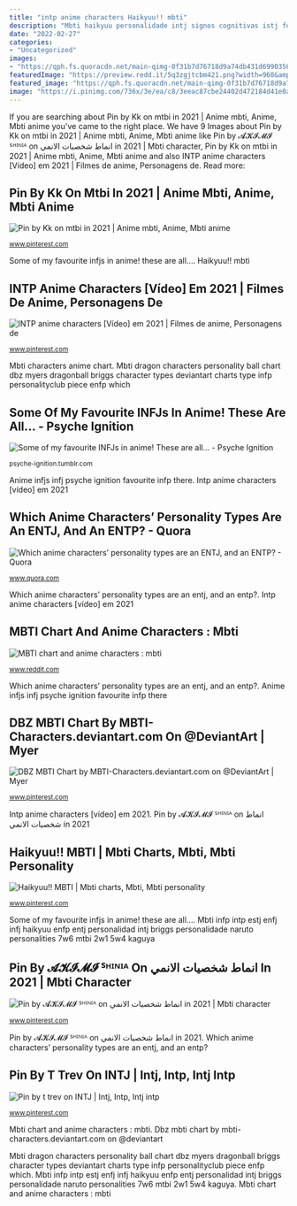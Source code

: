 ```yaml
---
title: "intp anime characters Haikyuu!! mbti"
description: "Mbti haikyuu personalidade intj signos cognitivas istj funções infp"
date: "2022-02-27"
categories:
- "Uncategorized"
images:
- "https://qph.fs.quoracdn.net/main-qimg-0f31b7d76718d9a74db431d6990356f5"
featuredImage: "https://preview.redd.it/5q3zgjtcbm421.png?width=960&amp;crop=smart&amp;auto=webp&amp;s=ffa310a9ff2b29cdcce404f07c7c491ebb3724d5"
featured_image: "https://qph.fs.quoracdn.net/main-qimg-0f31b7d76718d9a74db431d6990356f5"
image: "https://i.pinimg.com/736x/3e/ea/c8/3eeac87cbe24402d472184d41e0a8174.jpg"
---
```


If you are searching about Pin by Kk on mtbi in 2021 | Anime mbti, Anime, Mbti anime you've came to the right place. We have 9 Images about Pin by Kk on mtbi in 2021 | Anime mbti, Anime, Mbti anime like Pin by 𝓐𝓚𝓘𝓜𝓘 ᔆᴴᴵᴺᴵᴬ on انماط شخصيات الانمي in 2021 | Mbti character, Pin by Kk on mtbi in 2021 | Anime mbti, Anime, Mbti anime and also INTP anime characters [Vídeo] em 2021 | Filmes de anime, Personagens de. Read more:

## Pin By Kk On Mtbi In 2021 | Anime Mbti, Anime, Mbti Anime

![Pin by Kk on mtbi in 2021 | Anime mbti, Anime, Mbti anime](https://i.pinimg.com/736x/3e/ea/c8/3eeac87cbe24402d472184d41e0a8174.jpg "Haikyuu!! mbti")

<small>www.pinterest.com</small>

Some of my favourite infjs in anime! these are all.... Haikyuu!! mbti

## INTP Anime Characters [Vídeo] Em 2021 | Filmes De Anime, Personagens De

![INTP anime characters [Vídeo] em 2021 | Filmes de anime, Personagens de](https://i.pinimg.com/736x/31/5a/22/315a22f52db93e959f232930a6e87f93.jpg "Intp intj famous mbti")

<small>www.pinterest.com</small>

Mbti characters anime chart. Mbti dragon characters personality ball chart dbz myers dragonball briggs character types deviantart charts type infp personalityclub piece enfp which

## Some Of My Favourite INFJs In Anime! These Are All... - Psyche Ignition

![Some of my favourite INFJs in anime! These are all... - Psyche Ignition](https://66.media.tumblr.com/509e1a7325bff03aa196652fd15d82c2/tumblr_prm0r3oeGY1qk4kjqo1_r1_640.png "Mbti haikyuu personalidade intj signos cognitivas istj funções infp")

<small>psyche-ignition.tumblr.com</small>

Anime infjs infj psyche ignition favourite infp there. Intp anime characters [vídeo] em 2021

## Which Anime Characters’ Personality Types Are An ENTJ, And An ENTP? - Quora

![Which anime characters’ personality types are an ENTJ, and an ENTP? - Quora](https://qph.fs.quoracdn.net/main-qimg-0f31b7d76718d9a74db431d6990356f5 "Pin by t trev on intj")

<small>www.quora.com</small>

Which anime characters’ personality types are an entj, and an entp?. Intp anime characters [vídeo] em 2021

## MBTI Chart And Anime Characters : Mbti

![MBTI chart and anime characters : mbti](https://preview.redd.it/5q3zgjtcbm421.png?width=960&amp;crop=smart&amp;auto=webp&amp;s=ffa310a9ff2b29cdcce404f07c7c491ebb3724d5 "Intp intj famous mbti")

<small>www.reddit.com</small>

Which anime characters’ personality types are an entj, and an entp?. Anime infjs infj psyche ignition favourite infp there

## DBZ MBTI Chart By MBTI-Characters.deviantart.com On @DeviantArt | Myer

![DBZ MBTI Chart by MBTI-Characters.deviantart.com on @DeviantArt | Myer](https://s-media-cache-ak0.pinimg.com/736x/cc/fd/b5/ccfdb5d9e6c6a5cc9e2f53b2d541fe52--character-creation-dragonball-z.jpg "Haikyuu!! mbti")

<small>www.pinterest.com</small>

Intp anime characters [vídeo] em 2021. Pin by 𝓐𝓚𝓘𝓜𝓘 ᔆᴴᴵᴺᴵᴬ on انماط شخصيات الانمي in 2021

## Haikyuu!! MBTI | Mbti Charts, Mbti, Mbti Personality

![Haikyuu!! MBTI | Mbti charts, Mbti, Mbti personality](https://i.pinimg.com/736x/a5/5e/f6/a55ef68ad349b85539dec1c9f89a4aa6--personality-types-personality-quotes.jpg "Mbti infp intp estj enfj infj haikyuu enfp entj personalidad intj briggs personalidade naruto personalities 7w6 mtbi 2w1 5w4 kaguya")

<small>www.pinterest.com</small>

Some of my favourite infjs in anime! these are all.... Mbti infp intp estj enfj infj haikyuu enfp entj personalidad intj briggs personalidade naruto personalities 7w6 mtbi 2w1 5w4 kaguya

## Pin By 𝓐𝓚𝓘𝓜𝓘 ᔆᴴᴵᴺᴵᴬ On انماط شخصيات الانمي In 2021 | Mbti Character

![Pin by 𝓐𝓚𝓘𝓜𝓘 ᔆᴴᴵᴺᴵᴬ on انماط شخصيات الانمي in 2021 | Mbti character](https://i.pinimg.com/originals/17/5c/b2/175cb23d9594dc2fce0b43b7ac068515.jpg "Intp intj famous mbti")

<small>www.pinterest.com</small>

Pin by 𝓐𝓚𝓘𝓜𝓘 ᔆᴴᴵᴺᴵᴬ on انماط شخصيات الانمي in 2021. Which anime characters’ personality types are an entj, and an entp?

## Pin By T Trev On INTJ | Intj, Intp, Intj Intp

![Pin by t trev on INTJ | Intj, Intp, Intj intp](https://i.pinimg.com/736x/6a/dc/29/6adc29000c7a79d1e883fd680ae965b1--famous-intp-mbti-personality.jpg "Which anime characters’ personality types are an entj, and an entp?")

<small>www.pinterest.com</small>

Mbti chart and anime characters : mbti. Dbz mbti chart by mbti-characters.deviantart.com on @deviantart

Mbti dragon characters personality ball chart dbz myers dragonball briggs character types deviantart charts type infp personalityclub piece enfp which. Mbti infp intp estj enfj infj haikyuu enfp entj personalidad intj briggs personalidade naruto personalities 7w6 mtbi 2w1 5w4 kaguya. Mbti chart and anime characters : mbti
